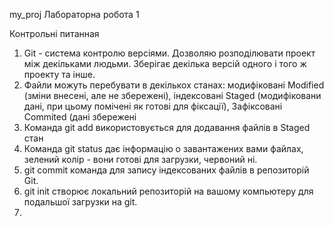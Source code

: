 my_proj
Лабораторна робота 1

Контрольні питанная
1) Git - система контролю версіями. Дозволяю розподілювати проект між декільками людьми. Зберігає декілька версій одного і того ж проекту та інше.
2) Файли можуть перебувати в декількох станах: модифіковані Modified (зміни внесені, але не збережені), індексовані Staged (модифіковани дані, при цьому помічені як готові для фіксації), Зафіксовані Commited (дані збережені
3) Команда git add використовується для додавання файлів в Staged стан
4) Команда git status дає інформацію о завантажених вами файлах, зелений колір - вони готові для загрузки, червоний ні.
5) git commit команда для запису індексованих файлів в репозиторій Git.
6) git init створює локальний репозиторій на вашому компьютеру для подальшої загрузки на git.
7) 